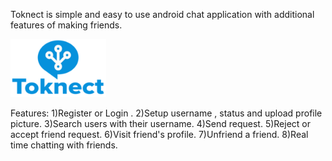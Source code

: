 Toknect is simple and easy to use android chat application with additional features of making friends.

<img src="app/src/main/res/drawable-ldpi/toknetmainlogo.png" >

Features:
  1)Register or Login .
  2)Setup username , status and upload profile picture.
  3)Search users with their username.
  4)Send request.
  5)Reject or accept friend request.
  6)Visit friend's profile.
  7)Unfriend a friend.
  8)Real time chatting with friends.

